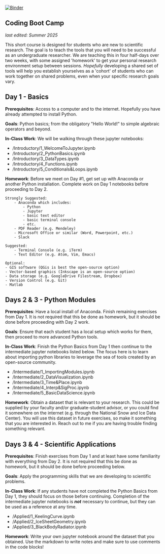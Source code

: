 [![Binder](https://mybinder.org/badge_logo.svg)](https://mybinder.org/v2/gh/liamkirkpatrick/CodingBootCamp/HEAD)


Coding Boot Camp
---

*last edited: Summer 2025*

This short course is designed for students who are new to scientific research. The goal is to teach the tools that you will need to be successful as an undergraduate researcher. We are teaching this in four half-days over two weeks, with some assigned 'homework' to get your personal research environment setup between sessions. *Hopefully* developing a shared set of tools will help you establish yourselves as a 'cohort' of students who can work together on shared problems, even when your specific research goals vary.

## Day 1 - Basics

**Prerequisites**: Access to a computer and to the internet. Hopefully you have already attempted to install Python.

**Goals**: Python basics; from the obligatory "Hello World!" to simple algebraic operators and beyond.

**In-Class Work**: We will be walking through these jupyter notebooks:
- /Introductory/1_WelcomeToJupyter.ipynb
- /Introductory/2_PythonBasics.ipynb
- /Introductory/3_DataTypes.ipynb
- /Introductory/4_Functions.ipynb
- /Introductory/5_Conditionals&Loops.ipynb

**Homework**: Before we meet on Day #1, get set up with Anaconda or another Python installation. Complete work on Day 1 notebooks before proceeding to Day 2.

    Strongly Suggested:
        - Anaconda which includes:
            - Python
            - Jupyter
            - basic text editor
            - basic terminal console
            - etc.
        - PDF Reader (e.g. Mendeley)
        - Microsoft Office or similar (Word, Powerpoint, etc.)
        - Slack

    Suggested:
        - Terminal Console (e.g. iTerm)
        - Text Editor (e.g. Atom, Vim, Emacs)

    Optional:
    - GIS software (QGis is best the open-source option)
    - Vector-based graphics (Inkscape is an open-source option)
    - Data storage (e.g. GoogleDrive Filestream, Dropbox)
    - Version Control (e.g. Git)
    - Matlab

## Days 2 & 3 - Python Modules

**Prerequisites**: Have a local install of Anaconda. Finish remaining exercises from Day 1. It is not required that this be done as homework, but it should be done before proceeding with Day 2 work.

**Goals**: Ensure that each student has a local setup which works for them, then proceed to more advanced Python tools.

**In-Class Work**: Finish the Python Basics from Day 1 then continue to the intermediate jupyter notebooks listed below. The focus here is to learn about importing python libraries to leverage the sea of tools created by an open-source community.
- /Intermediate/1_ImportingModules.ipynb
- /Intermediate/2_DataVisualization.ipynb
- /Intermediate/3_Time&Place.ipynb
- /Intermediate/4_Interp&SigProc.ipynb
- /Intermediate/5_BasicDataScience.ipynb

**Homework**: Obtain a dataset that is relevant to your research. This could be supplied by your faculty and/or graduate-student advisor, or you could find it somewhere on the internet (e.g. through the National Snow and Ice Data Center). You will use this dataset in future exercises, so make it something that you are interested in. Reach out to me if you are having trouble finding something relevant.

## Days 3 & 4 - Scientific Applications

**Prerequisites**: Finish exercises from Day 1 and at least have some familiarity with everything from Day 2. It is not required that this be done as homework, but it should be done before proceeding below.

**Goals**: Apply the programming skills that we are developing to scientific problems.

**In-Class Work**: If any students have not completed the Python Basics from Day 1, they should focus on those before continuing. Completion of the intermediate jupyter notebooks is ***not*** necessary to continue, but they can be used as a reference at any time.
- /Applied/1_KeelingCurve.ipynb
- /Applied/2_IceSheetGeometry.ipynb
- /Applied/3_BlackBodyRadiator.ipynb

**Homework**: Write your own jupyter notebook around the dataset that you obtained. Use the markdown to write notes and make sure to use comments in the code blocks!
